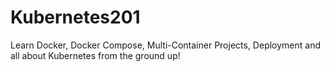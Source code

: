 # Kubernetes201

Learn Docker, Docker Compose, Multi-Container Projects, Deployment and all about Kubernetes from the ground up!
